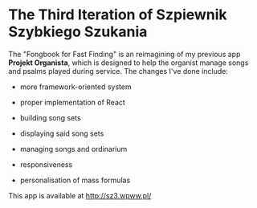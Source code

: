 # The Third Iteration of Szpiewnik Szybkiego Szukania

The "Fongbook for Fast Finding" is an reimagining of my previous app **Projekt Organista**, which is designed to help the organist manage songs and psalms played during service. The changes I've done include:

- more framework-oriented system
- proper implementation of React

- building song sets
- displaying said song sets
- managing songs and ordinarium
- responsiveness
- personalisation of mass formulas

This app is available at http://sz3.wpww.pl/
